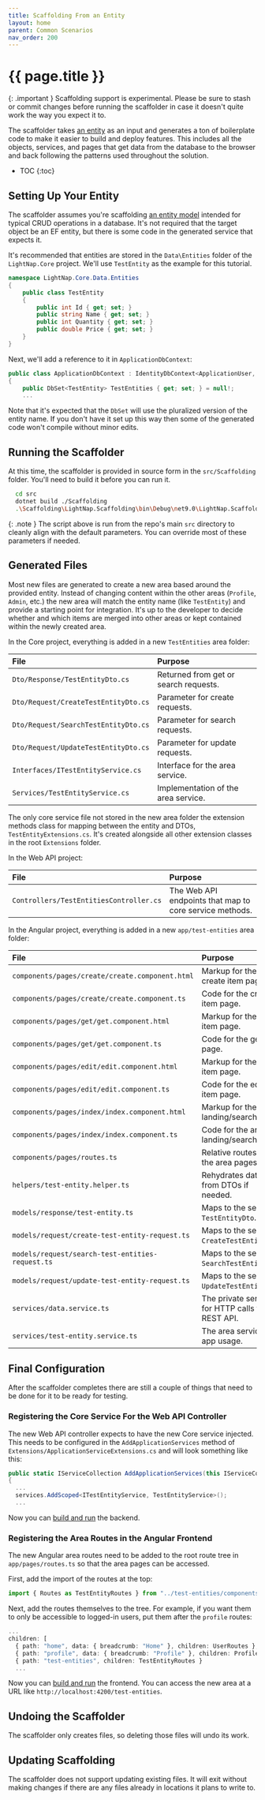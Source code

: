 ```yaml
---
title: Scaffolding From an Entity
layout: home
parent: Common Scenarios
nav_order: 200
---
```


# {{ page.title }}

{: .important }
Scaffolding support is experimental. Please be sure to stash or commit changes before running the scaffolder in case it doesn't quite work the way you expect it to.

The scaffolder takes [an entity](./adding-entities) as an input and generates a ton of boilerplate code to make it easier to build and deploy features. This includes all the objects, services, and pages that get data from the database to the browser and back following the patterns used throughout the solution.

- TOC
{:toc}

## Setting Up Your Entity

The scaffolder assumes you're scaffolding [an entity model](./adding-entities) intended for typical CRUD operations in a database. It's not required that the target object be an EF entity, but there is some code in the generated service that expects it.

It's recommended that entities are stored in the `Data\Entities` folder of the `LightNap.Core` project. We'll use `TestEntity` as the example for this tutorial.

```csharp
namespace LightNap.Core.Data.Entities
{
    public class TestEntity
    {
        public int Id { get; set; }
        public string Name { get; set; }
        public int Quantity { get; set; }
        public double Price { get; set; }
    }
}
```

Next, we'll add a reference to it in `ApplicationDbContext`:

```csharp
public class ApplicationDbContext : IdentityDbContext<ApplicationUser, ApplicationRole, string>
{
    public DbSet<TestEntity> TestEntities { get; set; } = null!;
    ...
```

Note that it's expected that the `DbSet` will use the pluralized version of the entity name. If you don't have it set up this way then some of the generated code won't compile without minor edits.

## Running the Scaffolder

At this time, the scaffolder is provided in source form in the `src/Scaffolding` folder. You'll need to build it before you can run it.

```bash
  cd src
  dotnet build ./Scaffolding
  .\Scaffolding\LightNap.Scaffolding\bin\Debug\net9.0\LightNap.Scaffolding.exe TestEntity
```

{: .note }
The script above is run from the repo's main `src` directory to cleanly align with the default parameters. You can override most of these parameters if needed.

## Generated Files

Most new files are generated to create a new area based around the provided entity. Instead of changing content within the other areas (`Profile`, `Admin`, etc.) the new area will match the entity name (like `TestEntity`) and provide a starting point for integration. It's up to the developer to decide whether and which items are merged into other areas or kept contained within the newly created area.

In the Core project, everything is added in a new `TestEntities` area folder:

| File                                 | Purpose                                                   |
| :----------------------------------- | :-------------------------------------------------------- |
| `Dto/Response/TestEntityDto.cs`      | Returned from get or search requests.                     |
| `Dto/Request/CreateTestEntityDto.cs` | Parameter for create requests.                            |
| `Dto/Request/SearchTestEntityDto.cs` | Parameter for search requests.                            |
| `Dto/Request/UpdateTestEntityDto.cs` | Parameter for update requests.                            |
| `Interfaces/ITestEntityService.cs`   | Interface for the area service.                           |
| `Services/TestEntityService.cs`      | Implementation of the area service.                       |

The only core service file not stored in the new area folder the extension methods class for mapping between the entity and DTOs, `TestEntityExtensions.cs`. It's created alongside all other extension classes in the root `Extensions` folder.

In the Web API project:

| File                                    | Purpose                                                 |
| :-------------------------------------- | :------------------------------------------------------ |
| `Controllers/TestEntitiesController.cs` | The Web API endpoints that map to core service methods. |

In the Angular project, everything is added in a new `app/test-entities` area folder:

| File                                             | Purpose                                             |
| :----------------------------------------------- | :-------------------------------------------------- |
| `components/pages/create/create.component.html`  | Markup for the create item page.                    |
| `components/pages/create/create.component.ts`    | Code for the create item page.                      |
| `components/pages/get/get.component.html`        | Markup for the get item page.                       |
| `components/pages/get/get.component.ts`          | Code for the get item page.                         |
| `components/pages/edit/edit.component.html`      | Markup for the edit item page.                      |
| `components/pages/edit/edit.component.ts`        | Code for the edit item page.                        |
| `components/pages/index/index.component.html`    | Markup for the area landing/search page.            |
| `components/pages/index/index.component.ts`      | Code for the area landing/search page.              |
| `components/pages/routes.ts`                     | Relative routes for the area pages.                 |
| `helpers/test-entity.helper.ts`                  | Rehydrates dates from DTOs if needed.               |
| `models/response/test-entity.ts`                 | Maps to the server's `TestEntityDto`.               |
| `models/request/create-test-entity-request.ts`   | Maps to the server's `CreateTestEntityDto`.         |
| `models/request/search-test-entities-request.ts` | Maps to the server's `SearchTestEntityDto`.         |
| `models/request/update-test-entity-request.ts`   | Maps to the server's `UpdateTestEntityDto`.         |
| `services/data.service.ts`                       | The private service for HTTP calls to the REST API. |
| `services/test-entity.service.ts`                | The area service for app usage.                     |

## Final Configuration

After the scaffolder completes there are still a couple of things that need to be done for it to be ready for testing.

### Registering the Core Service For the Web API Controller

The new Web API controller expects to have the new Core service injected. This needs to be configured in the `AddApplicationServices` method of `Extensions/ApplicationServiceExtensions.cs` and will look something like this:

```csharp
public static IServiceCollection AddApplicationServices(this IServiceCollection services)
{
  ...
  services.AddScoped<ITestEntityService, TestEntityService>();
  ...
```

Now you can [build and run](../getting-started/building-and-running) the backend.

### Registering the Area Routes in the Angular Frontend

The new Angular area routes need to be added to the root route tree in `app/pages/routes.ts` so that the area pages can be accessed.

First, add the import of the routes at the top:

```typescript
import { Routes as TestEntityRoutes } from "../test-entities/components/pages/routes";
```

Next, add the routes themselves to the tree. For example, if you want them to only be accessible to logged-in users, put them after the `profile` routes:

```typescript
...
children: [
  { path: "home", data: { breadcrumb: "Home" }, children: UserRoutes },
  { path: "profile", data: { breadcrumb: "Profile" }, children: ProfileRoutes },
  { path: "test-entities", children: TestEntityRoutes }
  ...
```

Now you can [build and run](../getting-started/building-and-running) the frontend. You can access the new area at a URL like `http://localhost:4200/test-entities`.

## Undoing the Scaffolder

The scaffolder only creates files, so deleting those files will undo its work.

## Updating Scaffolding

The scaffolder does not support updating existing files. It will exit without making changes if there are any files already in locations it plans to write to.
